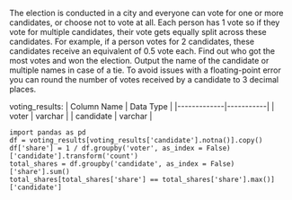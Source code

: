 The election is conducted in a city and everyone can vote for one or more candidates, or choose not to vote at all. 
Each person has 1 vote so if they vote for multiple candidates, their vote gets equally split across these candidates. 
For example, if a person votes for 2 candidates, these candidates receive an equivalent of 0.5 vote each.
Find out who got the most votes and won the election. Output the name of the candidate or multiple names in case of a tie. 
To avoid issues with a floating-point error you can round the number of votes received by a candidate to 3 decimal places.

voting_results:
| Column Name | Data Type |
|-------------|-----------|
| voter       | varchar   |
| candidate   | varchar   |

```
import pandas as pd
df = voting_results[voting_results['candidate'].notna()].copy()
df['share'] = 1 / df.groupby('voter', as_index = False)['candidate'].transform('count')
total_shares = df.groupby('candidate', as_index = False)['share'].sum()
total_shares[total_shares['share'] == total_shares['share'].max()]['candidate']
```
